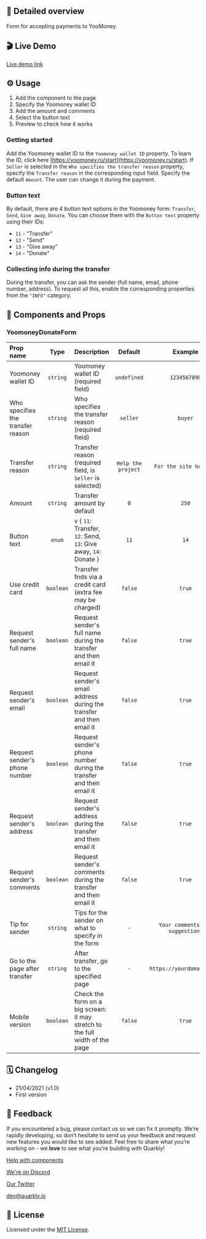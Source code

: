 ## 📖 Detailed overview

Form for accepting payments to YooMoney.

## 🎬 Live Demo

[Live demo link](https://quarkly-catalog.netlify.app/yoomoneydonateform/)

## ⚙️ Usage

1.  Add the component to the page
2.  Specify the Yoomoney wallet ID
3.  Add the amount and comments
4.  Select the button text
5.  Preview to check how it works

### Getting started

Add the Yoomoney wallet ID to the `Yoomoney wallet ID` property.
To learn the ID, click here [https://yoomoney.ru/start](https://yoomoney.ru/start).
If `Seller` is selected in the `Who specifies the transfer reason` property, specify the `Transfer reason` in the corresponding input field.
Specify the default `Amount`. The user can change it during the payment.

### Button text

By default, there are 4 button text options in the Yoomoney form: `Transfer`, `Send`, `Give away`, `Donate`.
You can choose them with the `Button text` property using their IDs:

-   `11` - "Transfer"
-   `12` - "Send"
-   `13` - "Give away"
-   `14` - "Donate"

### Collecting info during the transfer

During the transfer, you can ask the sender (full name, email, phone number, address).
To request all this, enable the corresponding properties from the `"INFO"` category.

## 🧩 Components and Props

### YoomoneyDonateForm

| Prop name                         |   Type    | Description                                                                  |      Default       |             Example             |
| :-------------------------------- | :-------: | :--------------------------------------------------------------------------- | :----------------: | :-----------------------------: |
| Yoomoney wallet ID                | `string`  | Yoomoney wallet ID (required field)                                          |    `undefined`     |          `1234567890`           |
| Who specifies the transfer reason | `string`  | Who specifies the transfer reason (required field)                           |      `seller`      |             `buyer`             |
| Transfer reason                   | `string`  | Transfer reason (required field, is `Seller` is selected)                    | `Help the project` |     `For the site hosting`      |
| Amount                            | `string`  | Transfer amount by default                                                   |        `0`         |              `250`              |
| Button text                       |  `enum`   | v { `11`: Transfer, `12`: Send, `13`: Give away, `14`: Donate }              |        `11`        |              `14`               |
| Use credit card                   | `boolean` | Transfer fnds via a credit card (extra fee may be charged)                   |      `false`       |             `true`              |
| Request sender's full name        | `boolean` | Request sender's full name during the transfer and then email it             |      `false`       |             `true`              |
| Request sender's email            | `boolean` | Request sender's email address during the transfer and then email it         |      `false`       |             `true`              |
| Request sender's phone number     | `boolean` | Request sender's phone number during the transfer and then email it          |      `false`       |             `true`              |
| Request sender's address          | `boolean` | Request sender's address during the transfer and then email it               |      `false`       |             `true`              |
| Request sender's comments         | `boolean` | Request sender's comments during the transfer and then email it              |      `false`       |             `true`              |
| Tip for sender                    | `string`  | Tips for the sender on what to specify in the form                           |        `-`         | `Your comments and suggestions` |
| Go to the page after transfer     | `string`  | After transfer, go to the specified page                                     |        `-`         |    `https://yourdomain.name`    |
| Mobile version                    | `boolean` | Check the form on a big screen: it may stretch to the full width of the page |      `false`       |             `true`              |

## 🗓 Changelog

-   21/04/2021 (v1.0)
-   First version

## 📮 Feedback

If you encountered a bug, please contact us so we can fix it promptly. We’re rapidly developing, so don’t hesitate to send us your feedback and request new features you would like to see added. Feel free to share what you’re working on - we **love** to see what you’re building with Quarkly!

[Help with components](https://community.quarkly.io/c/requests/11)

[We're on Discord](https://discord.gg/f9KhSMGX)

[Our Twitter](https://twitter.com/quarklyapp)

[dev@quarkly.io](mailto:dev@quarkly.io)

## 📝 License

Licensed under the [MIT License](./LICENSE).
